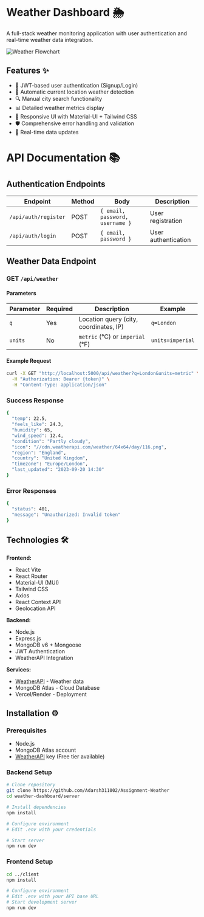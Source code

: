 
# Weather Dashboard 🌦️



A full-stack weather monitoring application with user authentication and real-time weather data integration.

![Weather Flowchart](./screenshots/dashboard.png)



## Features ✨

- 🔐 JWT-based user authentication (Signup/Login)
- 📍 Automatic current location weather detection
- 🔍 Manual city search functionality
- 📊 Detailed weather metrics display
- 🎨 Responsive UI with Material-UI + Tailwind CSS
- 🛡️ Comprehensive error handling and validation
- 🔄 Real-time data updates

# API Documentation 📚

## Authentication Endpoints

| Endpoint                | Method | Body                                | Description           |
|-------------------------|--------|-------------------------------------|-----------------------|
| `/api/auth/register`    | POST   | `{ email, password, username }`     | User registration     |
| `/api/auth/login`       | POST   | `{ email, password }`               | User authentication   |

## Weather Data Endpoint

### GET `/api/weather`

#### Parameters

| Parameter | Required | Description                                     | Example          |
|-----------|----------|-------------------------------------------------|------------------|
| `q`       | Yes      | Location query (city, coordinates, IP)          | `q=London`       |
| `units`   | No       | `metric` (℃) or `imperial` (℉)                   | `units=imperial` |

#### Example Request

```bash
curl -X GET "http://localhost:5000/api/weather?q=London&units=metric" \
  -H "Authorization: Bearer {token}" \
  -H "Content-Type: application/json"

```
### Success Response
```bash
{
  "temp": 22.5,
  "feels_like": 24.3,
  "humidity": 65,
  "wind_speed": 12.4,
  "condition": "Partly cloudy",
  "icon": "//cdn.weatherapi.com/weather/64x64/day/116.png",
  "region": "England",
  "country": "United Kingdom",
  "timezone": "Europe/London",
  "last_updated": "2023-09-20 14:30"
}
```

### Error Responses
```bash
{
  "status": 401,
  "message": "Unauthorized: Invalid token"
}
```
## Technologies 🛠️

**Frontend:**
- React Vite
- React Router 
- Material-UI (MUI) 
- Tailwind CSS
- Axios
- React Context API
- Geolocation API

**Backend:**
- Node.js 
- Express.js 
- MongoDB v6 + Mongoose
- JWT Authentication
- WeatherAPI Integration

**Services:**
- [WeatherAPI](https://www.weatherapi.com/) - Weather data
- MongoDB Atlas - Cloud Database
- Vercel/Render - Deployment

## Installation ⚙️

### Prerequisites
- Node.js 
- MongoDB Atlas account
- [WeatherAPI](https://www.weatherapi.com/) key (Free tier available)

### Backend Setup
```bash
# Clone repository
git clone https://github.com/Adarsh311002/Assignment-Weather
cd weather-dashboard/server

# Install dependencies
npm install

# Configure environment
# Edit .env with your credentials

# Start server
npm run dev
```
### Frontend Setup
```bash
cd ../client
npm install

# Configure environment
# Edit .env with your API base URL
# Start development server
npm run dev
